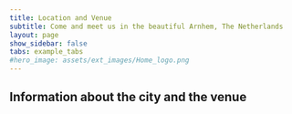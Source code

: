 ```yaml
---
title: Location and Venue
subtitle: Come and meet us in the beautiful Arnhem, The Netherlands
layout: page
show_sidebar: false
tabs: example_tabs
#hero_image: assets/ext_images/Home_logo.png
---
```


## Information about the city and the venue